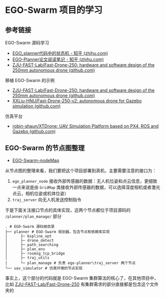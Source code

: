 # EGO-Swarm 项目的学习

## 参考链接

EGO-Swarm 源码学习
- [EGO_planner代码中的状态机 - 知乎 (zhihu.com)](https://zhuanlan.zhihu.com/p/570040122)
- [EGO-Planner论文阅读笔记 - 知乎 (zhihu.com)](https://zhuanlan.zhihu.com/p/366372048)
- [ZJU-FAST-Lab/Fast-Drone-250: hardware and software design of the 250mm autonomous drone (github.com)](https://github.com/ZJU-FAST-Lab/Fast-Drone-250)

移植 EGO-Swarm 的示例
- [ZJU-FAST-Lab/Fast-Drone-250: hardware and software design of the 250mm autonomous drone (github.com)](https://github.com/ZJU-FAST-Lab/Fast-Drone-250)
- [XXLiu-HNU/Fast-Drone-250-v2: autonomous drone for Gazebo simulation (github.com)](https://github.com/XXLiu-HNU/Fast-Drone-250-v2)

仿真平台
-  [robin-shaun/XTDrone: UAV Simulation Platform based on PX4, ROS and Gazebo (github.com)](https://github.com/robin-shaun/XTDrone)

## EGO-Swarm 的节点图整理

-  [EGO-Swarm-nodeMap](assets-of-EGO-SWARM-LEARNING/EGO-Swarm-nodeMap.excalidraw)

从节点图的整理来看，我们要把这个项目部署到真机，主要需要注意的接口为：
1. `ego_planner_node` 接收外部传感器的数据：无人机位姿和点云信息，更细致一点来说是由 `GridMap` 类接收外部传感器的数据，可以选择深度相机或者激光点云，相机位姿或机体位姿）
2. `traj_server` 向无人机发送控制指令

于是下面关注接口节点的具体实现，这两个节点都位于项目源码的 `/planner/plan_manage/` 部分
```shell
. # EGO-Swarm 源码根目录
├── planner # EGO-Swarm 规划器，包含节点和依赖库实现
│      ├─ bspline_opt
│      ├─ drone_detect
│      ├─ path_searching
│      ├─ plan_env
│      ├─ rosmsg_tcp_bridge
│      ├─ traj_utils
│      └─ plan_manage # 负责 ego-planner\traj_server 两个节点
└── uav_simulator # 仿真环境的节点实现
```
事实上，这个部分的代码就是 EGO-Swarm 集群算法的核心了，在其他项目中，比如 [ZJU-FAST-Lab/Fast-Drone-250](https://github.com/ZJU-FAST-Lab/Fast-Drone-250) 有集群需求的部分直接都是包含这个文件夹的









